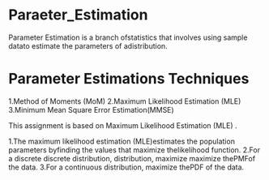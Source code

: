 # Paraeter_Estimation
Parameter Estimation is a branch ofstatistics that involves using sample datato estimate the parameters of adistribution.

# Parameter Estimations Techniques
1.Method of Moments (MoM)
2.Maximum Likelihood Estimation (MLE)
3.Minimum Mean Square Error Estimation(MMSE)

This assignment is based on Maximum Likelihood Estimation (MLE) .

1.The maximum likelihood estimation (MLE)estimates the population parameters byfinding the values that maximize thelikelihood function.
2.For a discrete discrete distribution, distribution, maximize maximize thePMFof the data.
3.For a continuous distribution, maximize thePDF of the data.
